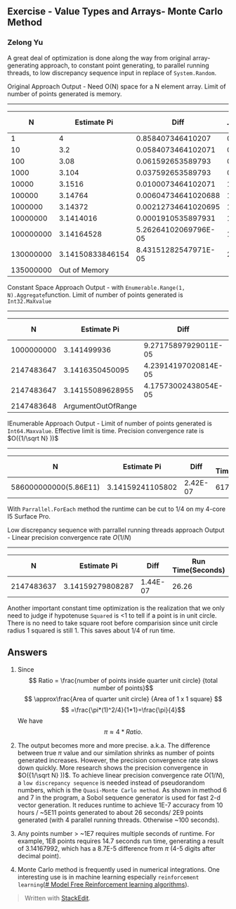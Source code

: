﻿## Exercise - Value Types and Arrays- Monte Carlo Method
### Zelong Yu

A great deal of optimization is done along the way from original array-generating approach, to constant point generating, to parallel running threads, to low discrepancy sequence input in replace of `System.Random`. 

Original Approach Output - Need O(N) space for a N element array. Limit of number of points generated is memory. 
_________________________
|N        |  Estimate Pi | Diff    | Run Time(ms)|
|---------|--------------| -----   | ----|
|1|4|0.858407346410207|0.0052|
|10|3.2| 0.0584073464102071|0.0105 |
|100| 3.08| 0.061592653589793|0.0246|
|1000|3.104| 0.037592653589793| 0.1601 |
|10000|3.1516|0.0100073464102071| 1.5489 |
|100000|3.14764|0.00604734641020688| 15.043|
|1000000|3.14372|0.00212734641020695| 191.64|
|10000000| 3.1414016| 0.0001910535897931| 1662.4 |
|100000000|3.14164528 | 5.26264102069796E-05| 17964|
|130000000|3.14150833846154|  8.43151282547971E-05 |20122|
|135000000|Out of Memory|

Constant Space Approach Output - with `Enumerable.Range(1, N).Aggregate`function. Limit of number of points generated is `Int32.MaXvalue` 
_________________________
|N        |  Estimate Pi | Diff    | Run Time(ms)|
|---------|--------------| -----   | ----|
|1000000000|3.141499936|9.27175897929011E-05|161313|
|2147483647|3.1416350450095|4.23914197020814E-05 |  356876|
|2147483647|3.14155089628955| 4.17573002438054E-05| 331459|
|2147483648|ArgumentOutOfRange|

IEnumerable Approach Output - Limit of number of points generated is `Int64.Maxvalue`. Effective limit is time.  Precision convergence rate is  $O({1/\sqrt N} ))$
_________________________
|N        |  Estimate Pi | Diff    | Run Time(Minutes)|
|---------|--------------| -----   | ----|
|586000000000(5.86E11)|3.14159241105802|2.42E-07|617.58|

With `Parrallel.ForEach` method the runtime can be cut to 1/4 on my 4-core I5 Surface Pro.

Low discrepancy sequence with parrallel running threads approach Output - Linear precision convergence rate $O(1/N)$
_________________________
|N        |  Estimate Pi | Diff    | Run Time(Seconds)|
|---------|--------------| -----   | ----|
|2147483637|3.14159279808287|1.44E-07|26.26|

Another important constant time optimization is the realization that we only need to judge if hypotenuse `Squared` is <1 to tell if a point is in unit circle. There is no need to take square root before comparision since unit circle radius 1 squared is still 1. This saves about 1/4 of run time. 

Answers
--------------
1.  Since
$$
  Ratio = \frac{number of points inside quarter unit circle} {total number of points}$$
 $$ \approx\frac{Area of quarter unit circle} {Area of 1 x 1 square} $$
 $$ =\frac{\pi*(1)^2/4}{1*1}=\frac{\pi}{4}$$
 We have $$\pi \approx 4 * Ratio.$$
2. The output becomes more and more precise. a.k.a. The difference between true $\pi$ value and our similation shrinks as number of points generated increases. However, the precision convergence rate slows down quickly. More research shows the precision convergence in $O({1/\sqrt N} ))$. To achieve linear precision convergence rate $O(1/N)$, a `low discrepancy sequence` is needed instead of pseudorandom numbers, which is the `Quasi-Monte Carlo method`.
As shown in method 6 and 7 in the program, a Sobol sequence generator is used for fast 2-d vector generation. It reduces runtime to achieve 1E-7 accuracy from 10 hours / ~5E11 points generated to about 26 seconds/ 2E9 points generated (with 4 parallel running threads. Otherwise ~100 seconds).

3. Any points number > ~1E7 requires multiple seconds of runtime. For example, 1E8 points requires 14.7 seconds run time, generating a result of 3.14167992, which has a 8.7E-5 difference from $\pi$ (4-5 digits after decimal point).

4.  Monte Carlo method is frequently used in numerical integrations. One interesting use is in machine learning especially `reinforcement learning`([# Model Free Reinforcement learning algorithms](https://medium.com/deep-math-machine-learning-ai/ch-12-1-model-free-reinforcement-learning-algorithms-monte-carlo-sarsa-q-learning-65267cb8d1b4)).



> Written with [StackEdit](https://stackedit.io/).
